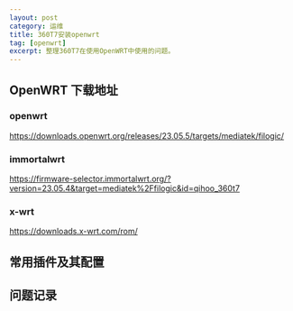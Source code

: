 ```yaml
---
layout: post
category: 运维
title: 360T7安装openwrt
tag: [openwrt]
excerpt: 整理360T7在使用OpenWRT中使用的问题。
---
```


## OpenWRT 下载地址

### openwrt

https://downloads.openwrt.org/releases/23.05.5/targets/mediatek/filogic/

### immortalwrt

https://firmware-selector.immortalwrt.org/?version=23.05.4&target=mediatek%2Ffilogic&id=qihoo_360t7

### x-wrt

https://downloads.x-wrt.com/rom/

## 常用插件及其配置



## 问题记录

